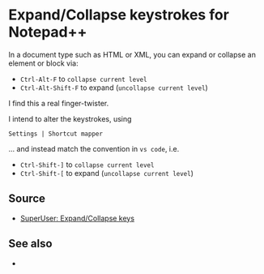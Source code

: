 # Expand/Collapse keystrokes for Notepad++In a document type such as HTML or XML, you can expand or collapse an element or block via:* `Ctrl-Alt-F` to `collapse current level`* `Ctrl-Alt-Shift-F` to expand (`uncollapse current level`)I find this a real finger-twister.I intend to alter the keystrokes, using	Settings | Shortcut mapper... and instead match the convention in `vs code`, i.e.* `Ctrl-Shift-]`  to `collapse current level`* `Ctrl-Shift-[`  to expand (`uncollapse current level`)## Source* [SuperUser: Expand/Collapse keys](https://superuser.com/questions/647097/notepad-expand-collapse-block-with-keyboard)## See also* []()